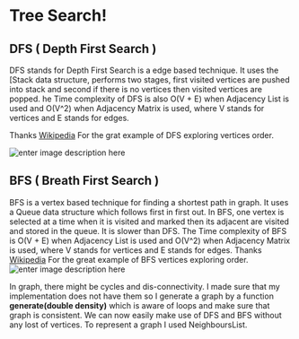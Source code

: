 # Tree Search!


## DFS ( Depth First Search ) 
DFS stands for Depth First Search is a edge based technique. It uses the [Stack data structure, performs two stages, first visited vertices are pushed into stack and second if there is no vertices then visited vertices are popped.
he Time complexity of DFS is also O(V + E) when Adjacency List is used and O(V^2) when Adjacency Matrix is used, where V stands for vertices and E stands for edges.

Thanks [Wikipedia](https://pl.wikipedia.org/wiki/Przeszukiwanie_w_g%C5%82%C4%85b)
For the grat example of DFS exploring vertices order.

![enter image description here](https://upload.wikimedia.org/wikipedia/commons/5/5d/Depth-first-tree.png)
## BFS ( Breath First Search )

BFS is a vertex based technique for finding a shortest path in graph. It uses a Queue data structure which follows first in first out. In BFS, one vertex is selected at a time when it is visited and marked then its adjacent are visited and stored in the queue. It is slower than DFS.
The Time complexity of BFS is O(V + E) when Adjacency List is used and O(V^2) when Adjacency Matrix is used, where V stands for vertices and E stands for edges.
Thanks [Wikipedia](https://pl.wikipedia.org/wiki/Przeszukiwanie_w_g%C5%82%C4%85b)
For the great example of BFS vertices exploring order.
![enter image description here](https://upload.wikimedia.org/wikipedia/commons/3/33/Breadth-first-tree.svg)

In graph, there might be cycles and dis-connectivity.
I made sure that my implementation does not have them so I generate a graph by a function **generate(double density)** which is aware of loops and make sure that graph is consistent. We can now easily make use of DFS and BFS without any lost of vertices. To represent a graph I used NeighboursList. 
